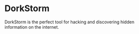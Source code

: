 # DorkStorm
DorkStorm is the perfect tool for hacking and discovering hidden information on the internet.
